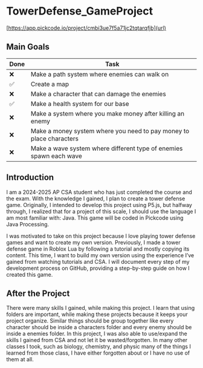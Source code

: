 # TowerDefense_GameProject
[https://app.pickcode.io/project/cmbi3ue7f5a71jc2tqtarqfjb](url)
## Main Goals
| Done | Task |
| ----------- | ----------- |
| ❌ | Make a path system where enemies can walk on|
| ✅ | Create a map|
| ❌ | Make a character that can damage the enemies|
| ✅ | Make a health system for our base|
| ❌ | Make a system where you make money after killing an enemy|
| ❌ | Make a money system where you need to pay money to place characters|
| ❌ | Make a wave system where different type of enemies spawn each wave|

## Introduction
I am a 2024-2025 AP CSA student who has just completed the course and the exam. With the knowledge I gained, I plan to create a tower defense game. Originally, I intended to develop this project using P5.js, but halfway through, I realized that for a project of this scale, I should use the language I am most familiar with: Java. This game will be coded in Pickcode using Java Processing.

I was motivated to take on this project because I love playing tower defense games and want to create my own version. Previously, I made a tower defense game in Roblox Lua by following a tutorial and mostly copying its content. This time, I want to build my own version using the experience I’ve gained from watching tutorials and CSA. I will document every step of my development process on GitHub, providing a step-by-step guide on how I created this game.


## After the Project
There were many skills I gained, while making this project. I learn that using folders are important, while making these projects because it keeps your project organize. Similar things should be group together like every character should be inside a characters folder and every enemy should be inside a enemies folder. In this project, I was also able to use/expand the skills I gained from CSA and not let it be wasted/forgotten. In many other classes I took, such as biology, chemistry, and physic many of the things I learned from those class, I have either forgotten about or I have no use of them at all.  

